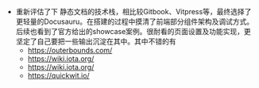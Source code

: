 - 重新评估了下 静态文档的技术栈，相比较Gitbook、Vitpress等，最终选择了更轻量的Docusauru。在搭建的过程中摸清了前端部分组件架构及调试方式。后续也看到了官方给出的showcase案例。很耐看的页面设置及功能实现，更坚定了自己要把一些输出沉淀在其中。其中不错的有
	- https://outerbounds.com/
	- https://wiki.iota.org/
	- https://wiki.iota.org/
	- https://quickwit.io/